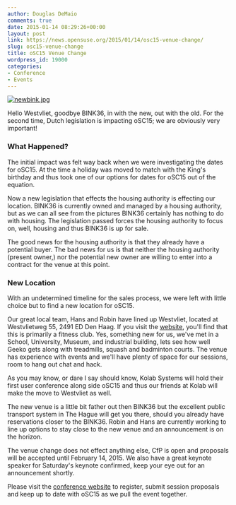 ```yaml
---
author: Douglas DeMaio
comments: true
date: 2015-01-14 08:29:26+00:00
layout: post
link: https://news.opensuse.org/2015/01/14/osc15-venue-change/
slug: osc15-venue-change
title: oSC15 Venue Change
wordpress_id: 19000
categories:
- Conference
- Events
---
```


[![newbink.jpg](/wp-content/uploads/2015/01/newbink.jpg.png)](/wp-content/uploads/2015/01/newbink.jpg.png)

Hello Westvliet, goodbye BINK36, in with the new, out with the old. For the second time, Dutch legislation is impacting oSC15; we are obviously very important!


### What Happened?


The initial impact was felt way back when we were investigating the dates for oSC15. At the time a holiday was moved to match with the King's birthday and thus took one of our options for dates for oSC15 out of the equation.

Now a new legislation that effects the housing authority is effecting our location. BINK36 is currently owned and managed by a housing authority, but as we can all see from the pictures BINK36 certainly has nothing to do with housing. The legislation passed forces the housing authority to focus on, well, housing and thus BINK36 is up for sale.

The good news for the housing authority is that they already have a potential buyer. The bad news for us is that neither the housing authority (present owner,) nor the potential new owner are willing to enter into a contract for the venue at this point.


### New Location


<!-- more -->

With an undetermined timeline for the sales process, we were left with little choice but to find a new location for oSC15.

Our great local team, Hans and Robin have lined up Westvliet, located at Westvlietweg 55, 2491 ED Den Haag. If you visit the [website](//www.westvliet.nl/en/), you'll find that this is primarily a fitness club. Yes, something new for us, we've met in a School, University, Museum, and industrial building, lets see how well Geeko gets along with treadmills, squash and badminton courts. The venue has experience with events and we'll have plenty of space for our sessions, room to hang out chat and hack.

As you may know, or dare I say should know, Kolab Systems will hold their first user conference along side oSC15 and thus our friends at Kolab will make the move to Westvliet as well.

The new venue is a little bit father out then BINK36 but the excellent public transport system in The Hague will get you there, should you already have reservations closer to the BINK36. Robin and Hans are currently working to line up options to stay close to the new venue and an announcement is on the horizon.

The venue change does not effect anything else, CfP is open and proposals will be accepted until February 14, 2015. We also have a great keynote speaker for Saturday's keynote confirmed, keep your eye out for an announcement shortly.

Please visit the [conference website](//bit.ly/1yeBGg0) to register, submit session proposals and keep up to date with oSC15 as we pull the event together.
